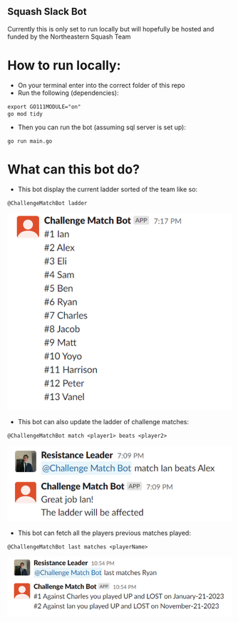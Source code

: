## Squash Slack Bot

Currently this is only set to run locally but will hopefully be hosted and funded by the Northeastern Squash Team

# How to run locally:

- On your terminal enter into the correct folder of this repo
- Run the following (dependencies):

```
export GO111MODULE="on"
go mod tidy
```

- Then you can run the bot (assuming sql server is set up):

```
go run main.go
```

# What can this bot do?

- This bot display the current ladder sorted of the team like so:

```
@ChallengeMatchBot ladder
```

![ladder image](./screenshots/ladder.png)

- This bot can also update the ladder of challenge matches:

```
@ChallengeMatchBot match <player1> beats <player2>
```

![match image](./screenshots/match%20input.png)

- This bot can fetch all the players previous matches played:

```
@ChallengeMatchBot last matches <playerName>
```

![recent matches](./screenshots/recent%20matches.png)
